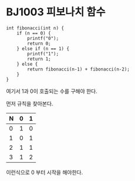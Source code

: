 # BJ1003 피보나치 함수
```
int fibonacci(int n) {
    if (n == 0) {
        printf("0");
        return 0;
    } else if (n == 1) {
        printf("1");
        return 1;
    } else {
        return fibonacci(n‐1) + fibonacci(n‐2);
    }
}
```
여기서 1과 0이 호출되는 수를 구해야 한다.

먼저 규칙을 찾아본다.

N|0|1|
---|---|---|
0|1|0|
1|0|1|
2|1|1|
3|1|2|

이런식으로 0 부터 시작을 해야한다.
